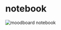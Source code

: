 # notebook
![moodboard notebook](https://user-images.githubusercontent.com/84689505/176933930-1cef83a8-bf21-4a4e-acfc-0dbdb6bdb555.png)
